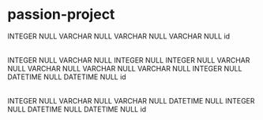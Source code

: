 # passion-project
<?xml version="1.0" encoding="utf-8" ?>
<!-- SQL XML created by WWW SQL Designer, http://code.google.com/p/wwwsqldesigner/ -->
<!-- Active URL: https://schemadesigner.devbootcamp.com/ -->
<sql>
<datatypes db="mysql">
  <group label="Numeric" color="rgb(238,238,170)">
    <type label="Integer" length="0" sql="INTEGER" re="INT" quote=""/>
    <type label="Decimal" length="1" sql="DECIMAL" re="DEC" quote=""/>
    <type label="Single precision" length="0" sql="FLOAT" quote=""/>
    <type label="Double precision" length="0" sql="DOUBLE" re="DOUBLE" quote=""/>
  </group>

  <group label="Character" color="rgb(255,200,200)">
    <type label="Char" length="1" sql="CHAR" quote="'"/>
    <type label="Varchar" length="1" sql="VARCHAR" quote="'"/>
    <type label="Text" length="0" sql="MEDIUMTEXT" re="TEXT" quote="'"/>
    <type label="Binary" length="1" sql="BINARY" quote="'"/>
    <type label="Varbinary" length="1" sql="VARBINARY" quote="'"/>
    <type label="BLOB" length="0" sql="BLOB" re="BLOB" quote="'"/>
  </group>

  <group label="Date &amp; Time" color="rgb(200,255,200)">
    <type label="Date" length="0" sql="DATE" quote="'"/>
    <type label="Time" length="0" sql="TIME" quote="'"/>
    <type label="Datetime" length="0" sql="DATETIME" quote="'"/>
    <type label="Year" length="0" sql="YEAR" quote=""/>
    <type label="Timestamp" length="0" sql="TIMESTAMP" quote="'"/>
  </group>

  <group label="Miscellaneous" color="rgb(200,200,255)">
    <type label="ENUM" length="1" sql="ENUM" quote=""/>
    <type label="SET" length="1" sql="SET" quote=""/>
    <type label="Bit" length="0" sql="bit" quote=""/>
  </group>
</datatypes><table x="535" y="344" name="users">
<row name="id" null="1" autoincrement="1">
<datatype>INTEGER</datatype>
<default>NULL</default></row>
<row name="username" null="1" autoincrement="0">
<datatype>VARCHAR</datatype>
<default>NULL</default></row>
<row name="email" null="1" autoincrement="0">
<datatype>VARCHAR</datatype>
<default>NULL</default></row>
<row name="password" null="1" autoincrement="0">
<datatype>VARCHAR</datatype>
<default>NULL</default></row>
<key type="PRIMARY" name="">
<part>id</part>
</key>
</table>
<table x="1067" y="345" name="sightings">
<row name="id" null="1" autoincrement="1">
<datatype>INTEGER</datatype>
<default>NULL</default></row>
<row name="species" null="1" autoincrement="0">
<datatype>VARCHAR</datatype>
<default>NULL</default></row>
<row name="count" null="1" autoincrement="0">
<datatype>INTEGER</datatype>
<default>NULL</default></row>
<row name="distance" null="1" autoincrement="0">
<datatype>INTEGER</datatype>
<default>NULL</default></row>
<row name="observation_type" null="1" autoincrement="0">
<datatype>VARCHAR</datatype>
<default>NULL</default></row>
<row name="location " null="1" autoincrement="0">
<datatype>VARCHAR</datatype>
<default>NULL</default></row>
<row name="habitat" null="1" autoincrement="0">
<datatype>VARCHAR</datatype>
<default>NULL</default></row>
<row name="vegetation" null="1" autoincrement="0">
<datatype>VARCHAR</datatype>
<default>NULL</default></row>
<row name="checklist_id" null="1" autoincrement="0">
<datatype>INTEGER</datatype>
<default>NULL</default><relation table="checklists" row="id" />
</row>
<row name="created_at" null="1" autoincrement="0">
<datatype>DATETIME</datatype>
<default>NULL</default></row>
<row name="updated_at" null="1" autoincrement="0">
<datatype>DATETIME</datatype>
<default>NULL</default></row>
<key type="PRIMARY" name="">
<part>id</part>
</key>
</table>
<table x="779" y="346" name="checklists">
<row name="id" null="1" autoincrement="1">
<datatype>INTEGER</datatype>
<default>NULL</default></row>
<row name="list_name" null="1" autoincrement="0">
<datatype>VARCHAR</datatype>
<default>NULL</default></row>
<row name="location" null="1" autoincrement="0">
<datatype>VARCHAR</datatype>
<default>NULL</default></row>
<row name="datetime" null="1" autoincrement="0">
<datatype>DATETIME</datatype>
<default>NULL</default></row>
<row name="user_id" null="1" autoincrement="0">
<datatype>INTEGER</datatype>
<default>NULL</default><relation table="users" row="id" />
</row>
<row name="created_at" null="1" autoincrement="0">
<datatype>DATETIME</datatype>
<default>NULL</default></row>
<row name="updated_at" null="1" autoincrement="0">
<datatype>DATETIME</datatype>
<default>NULL</default></row>
<key type="PRIMARY" name="">
<part>id</part>
</key>
</table>
</sql>
